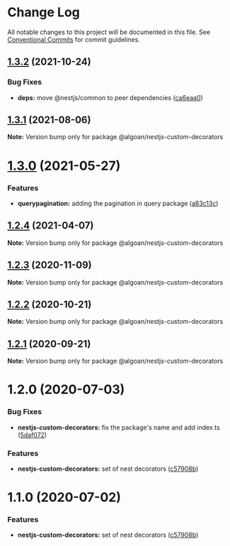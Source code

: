 # Change Log

All notable changes to this project will be documented in this file.
See [Conventional Commits](https://conventionalcommits.org) for commit guidelines.

## [1.3.2](https://github.com/algoan/nestjs-components/compare/@algoan/nestjs-custom-decorators@1.3.1...@algoan/nestjs-custom-decorators@1.3.2) (2021-10-24)


### Bug Fixes

* **deps:** move @nestjs/common to peer dependencies ([ca6eaa0](https://github.com/algoan/nestjs-components/commit/ca6eaa018d4fb866aaa4d28f59a43457b9dab44c))





## [1.3.1](https://github.com/algoan/nestjs-components/compare/@algoan/nestjs-custom-decorators@1.3.0...@algoan/nestjs-custom-decorators@1.3.1) (2021-08-06)

**Note:** Version bump only for package @algoan/nestjs-custom-decorators





# [1.3.0](https://github.com/algoan/nestjs-components/compare/@algoan/nestjs-custom-decorators@1.2.4...@algoan/nestjs-custom-decorators@1.3.0) (2021-05-27)


### Features

* **querypagination:** adding the pagination in query package ([a83c13c](https://github.com/algoan/nestjs-components/commit/a83c13c71929eefef32903bab076ceb624128057))





## [1.2.4](https://github.com/algoan/nestjs-components/compare/@algoan/nestjs-custom-decorators@1.2.3...@algoan/nestjs-custom-decorators@1.2.4) (2021-04-07)

**Note:** Version bump only for package @algoan/nestjs-custom-decorators





## [1.2.3](https://github.com/algoan/nestjs-components/compare/@algoan/nestjs-custom-decorators@1.2.2...@algoan/nestjs-custom-decorators@1.2.3) (2020-11-09)

**Note:** Version bump only for package @algoan/nestjs-custom-decorators





## [1.2.2](https://github.com/algoan/nestjs-components/compare/@algoan/nestjs-custom-decorators@1.2.1...@algoan/nestjs-custom-decorators@1.2.2) (2020-10-21)

**Note:** Version bump only for package @algoan/nestjs-custom-decorators





## [1.2.1](https://github.com/algoan/nestjs-components/compare/@algoan/nestjs-custom-decorators@1.2.0...@algoan/nestjs-custom-decorators@1.2.1) (2020-09-21)

**Note:** Version bump only for package @algoan/nestjs-custom-decorators





# 1.2.0 (2020-07-03)


### Bug Fixes

* **nestjs-custom-decorators:** fix the package's name and add index.ts ([5daf072](https://github.com/algoan/nestjs-components/commit/5daf072a7cfeedf0709532d479a286b080374277))


### Features

* **nestjs-custom-decorators:** set of nest decorators ([c57908b](https://github.com/algoan/nestjs-components/commit/c57908bb18717be1ad684563035164a0d6a57122))





# 1.1.0 (2020-07-02)


### Features

* **nestjs-custom-decorators:** set of nest decorators ([c57908b](https://github.com/algoan/nestjs-components/commit/c57908bb18717be1ad684563035164a0d6a57122))
